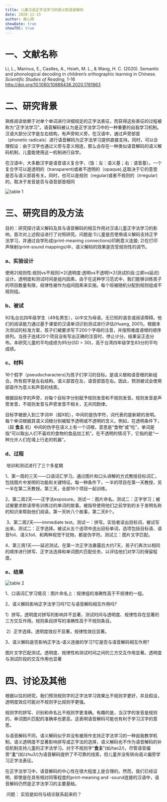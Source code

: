 ```yaml
---
title: 儿童汉语正字法学习的语义和语音解码
date: 2020-11-15
author: 谢心雨
showDate: true
showTOC: true
---
```


# 一、文献名称

Li, L., Marinus, E., Castles, A., Hsieh, M. L., & Wang, H. C. (2020). Semantic and phonological decoding in children’s orthographic learning in Chinese. *Scientific Studies of Reading,* 1-16 http://doi.org/10.1080/10888438.2020.1781863

# 二、研究背景

​	熟练阅读依赖于对单个单词进行详细规定的正字法表征，而获得这些表征的过程被称为“正字法学习”。语音解码被认为是正字法学习中的一种重要的自我学习机制。汉语大部分汉字是左右结构，有声旁和义旁，在汉语中，通过声旁部首（phonetic radicals）进行语音解码为正字法学习提供直接支持。同时，可以合理假设：由于汉字也通过义旁与意义相连，那么会存在一种类似语音解码的语义解码机制，儿童能使用这一机制进行自学。

​	在汉语中，大多数汉字是语音语义复合字，（饭：左：语义基；右：语音基）。一个复合字可以是透明的（transparent)或者不透明的（opaque),这取决于它的意思是否与语义部首有关。同时，也可以是规则（regular)或者不规则的（irregular)的，取决于发音是否与语音部首相同

![table 1](../Supporting_Information/2020-11-15-XXY1-Tab-1.png)

# 三、研究目的及方法

目的：研究探讨语义解码及其与语音解码的相互作用对汉语儿童正字法学习的影响，首次对上述假设进行了对照研究。问题是:1)儿童是否使用语义解码支持正字法学习，并通过自学形成(print-meaning connections)印刷意义连接; 2)在打印声映射(print-sound mappings)中，语义解码的效果是否受规则性的调节。

### a、实验设计

​	使用2(规则性:规则vs不规则)×2(透明度:透明vs不透明)×2(测试阶段:立即vs延迟)设计。透明度和测试时间是组内因素。由于在这种学习范式中，我们能够训练孩子的项目数量有限，规律性被作为组间因素来实施。每个班被随机分配到规则组或不规则组。

### b、被试

92名台北四年级学生（49名男生），以中文为母语，无已知的语言或阅读障碍。他们的阅读能力通过基于课堂的汉语单词识别测试进行评估(Huang, 2001)。根据本次测试的标准方案，孩子们被要求写下200个字母的注音，并按照难度递增的顺序排列。当孩子连续20个项目没有写出正确的注音时，停止计分。结果呈正态分布。本研究儿童的平均成绩为95分(SD = 30)，高于台湾四年级学生83分的平均成绩。

### c、材料

​	16个假字（pseudocharacters)为孩子们学习的目标。是语义根和语音根的新组合。所有假字是左右结构，语义部首在左，语音部首在右。因此，预测被试会使用部首作为意义和声音的线索。

​	根据目标字的声旁，对每个目标字分别赋予规则发音和不规则发音。规则发音是声旁发音，不规则发音与声旁发音不相关，无共同韵律。

​	目标字被嵌入到三字词中（超X机），中间的是伪字符，词代表的是新颖的发明。每个单词根据其语义词根分别被赋予透明或不透明的含义。例如，在透明条件下，（超 **食主** 机）中间的伪字在语义上有一个词根，意思是“食物”或“吃”，单词是指“可以取出人们不喜欢的食物的食品加工机”。在不透明的情况下，它指的是“一种允许人们在墙上行走的机器”。

### d、过程

​	培训和测试进行了三个多星期

​	1、第一周的三天——口语词汇学习。通过图片和口头讲解的方式教授目标词汇，包括图片中发明的功能和关键特征。每一种条件下，一半的项目在第一天教授，另一半在第二天教授。第三天，全部16个项目一起训练。

​	2、第二周2天——正字法exposure。测试一：图片命名。测试二：正字学习；被试被要求默读带有训练过的单词的故事。被指导使用他们之前学到的关于发明名称的知识来帮助他们阅读。第一天听八个故事，第二天8个。

​	3、第二周2天——immediate test。测试一：拼写。实验者读出目标词，被试写出来。测试二：正字选择。被试从五个选项中选出目标单词，选项包括目标语、语音foil、语义foil、和两种视觉干扰物，都是伪字符。测试三：图片文字匹配。

​	4、第三周1天——延迟测试。在第一次正字法暴露后大约7天，孩子们再次以相同的顺序进行拼写、正字法选择和单词图片匹配任务，以评估他们对学习的保留程度。

### e、结果

![table 2](../Supporting_Information/2020-11-15-XXY1-Tab-2.png)

1、口语词汇学习情况：图片命名上：规律组的准确性高于不规律的一组。

2、语义解码影响正字法学习吗?它与语音解码相互作用吗?

​		1）拼写。透明度对拼写的影响并不显著，测试时间与透明度、规律性存在显著的三方交互作用。规则条目拼写的准确性高于不规则条目。

​		2）正字选择。透明度效应不显著，规律性效应显著。

3、语义解码是否影响正字法-语义连接的学习?它是否与语音解码相互作用?

​		图片文字匹配测试。透明度、规律性和测试时间之间的三方交互作用显著。透明度与测试阶段的交互作用也显著



# 四、讨论及其他

​	根据以往的研究，我们预测规则字的正字法学习效果比不规则字更好，并且假设，透明度效应可能对不规则字比规则字更强。

​	规则字的拼写、识别和命名比不规则字更准确。有趣的是，当汉字的发音是规则的，单词图片匹配的准确率也更高，这表明语音解码可能也有利于学习汉字的意思。

​	与语音解码不同，语义解码似乎并没有被用作支持正字法学习的一种自我教学机制。语义透明度不显著影响拼写或正字法的选择，语义解码也不作为语音解码的补偿机制支持儿童的正字法学习。对于不规则字“**食主**”(如/tao2/)，尽管语音偏旁“**主**”(如/zhu3/)为语音解码提供了不可靠的线索，但儿童并没有转向语义偏旁学习正字法表征。

​	在正字法学习中，语音解码的中心性在很大程度上是合理的。然而，我们已经证明，即使是在具有相对同等程度的print-meaning and -sound连接的汉语中，语音解码仍然是正字法学习的主要基础。

​	问题： 实验是如何与结论联系起来的？

